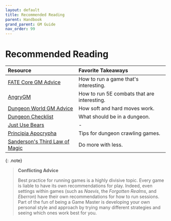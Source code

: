 ```yaml
---
layout: default
title: Recommended Reading
parent: Handbook
grand_parent: GM Guide
nav_order: 99
---
```


# Recommended Reading

| Resource                                                                                                          | Favorite Takeaways                          |
| :---------------------------------------------------------------------------------------------------------------- | :------------------------------------------ |
| [FATE Core GM Advice](https://fate-srd.com/fate-core/running-game)                                                | How to run a game that's interesting.       |
| [AngryGM](https://theangrygm.com/the-angry-guide-to-akicking-combats-part-1-picking-your-enemies/)                | How to run 5E combats that are interesting. |
| [Dungeon World GM Advice](https://www.dungeonworldsrd.com/gamemastering/)                                         | How soft and hard moves work.               |
| [Dungeon Checklist](https://goblinpunch.blogspot.com/2016/01/dungeon-checklist.html?m=1)                          | What should be in a dungeon.                |
| [Just Use Bears](https://talesofthegrotesqueanddungeonesque.blogspot.com/2016/08/just-use-bears.html)             | -                                           |
| [Principia Apocrypha](https://drive.google.com/file/d/1rN5w4-azTq3Kbn0Yvk9nfqQhwQ1R5by1/view)                     | Tips for dungeon crawling games.            |
| [Sanderson's Third Law of Magic](https://coppermind.net/wiki/Sanderson%27s_Laws_of_Magic#Sanderson.27s_Third_Law) | Do more with less.                          |

{: .note}
> **Conflicting Advice**
>
> Best practice for running games is a highly divisive topic. Every game is liable to have its own recommendations for play. Indeed, even settings within games (such as *Naevis*, the _Forgotten Realms_, and _Eberron_) have their own recommendations for how to run sessions. Part of the fun of being a Game Master is developing your own personal style and approach by trying many different strategies and seeing which ones work best for you.